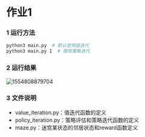 # 作业1

### 1 运行方法

```bash
python3 main.py  # 默认使用值迭代
python3 main.py 1  # 使用策略迭代
```

### 2 运行结果

![1554808879704](C:\Users\laomd\AppData\Roaming\Typora\typora-user-images\1554808879704.png)

### 3 文件说明

- value_iteration.py：值迭代函数的定义
- policy_iteration.py：策略评估和策略迭代函数的定义
- maze.py：迷宫某状态的邻居状态和reward函数定义